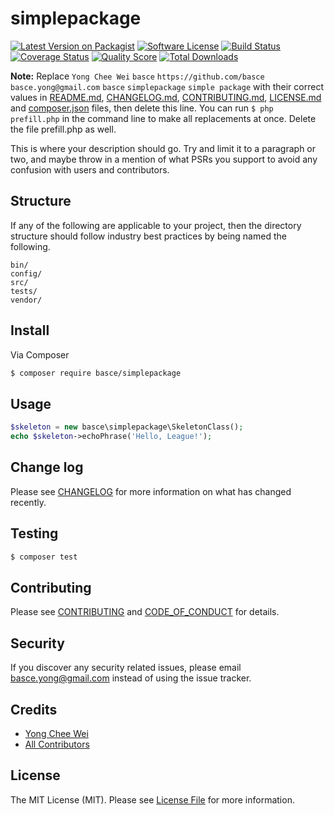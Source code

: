# simplepackage

[![Latest Version on Packagist][ico-version]][link-packagist]
[![Software License][ico-license]](LICENSE.md)
[![Build Status][ico-travis]][link-travis]
[![Coverage Status][ico-scrutinizer]][link-scrutinizer]
[![Quality Score][ico-code-quality]][link-code-quality]
[![Total Downloads][ico-downloads]][link-downloads]

**Note:** Replace ```Yong Chee Wei``` ```basce``` ```https://github.com/basce``` ```basce.yong@gmail.com``` ```basce``` ```simplepackage``` ```simple package``` with their correct values in [README.md](README.md), [CHANGELOG.md](CHANGELOG.md), [CONTRIBUTING.md](CONTRIBUTING.md), [LICENSE.md](LICENSE.md) and [composer.json](composer.json) files, then delete this line. You can run `$ php prefill.php` in the command line to make all replacements at once. Delete the file prefill.php as well.

This is where your description should go. Try and limit it to a paragraph or two, and maybe throw in a mention of what
PSRs you support to avoid any confusion with users and contributors.

## Structure

If any of the following are applicable to your project, then the directory structure should follow industry best practices by being named the following.

```
bin/        
config/
src/
tests/
vendor/
```


## Install

Via Composer

``` bash
$ composer require basce/simplepackage
```

## Usage

``` php
$skeleton = new basce\simplepackage\SkeletonClass();
echo $skeleton->echoPhrase('Hello, League!');
```

## Change log

Please see [CHANGELOG](CHANGELOG.md) for more information on what has changed recently.

## Testing

``` bash
$ composer test
```

## Contributing

Please see [CONTRIBUTING](CONTRIBUTING.md) and [CODE_OF_CONDUCT](CODE_OF_CONDUCT.md) for details.

## Security

If you discover any security related issues, please email basce.yong@gmail.com instead of using the issue tracker.

## Credits

- [Yong Chee Wei][link-author]
- [All Contributors][link-contributors]

## License

The MIT License (MIT). Please see [License File](LICENSE.md) for more information.

[ico-version]: https://img.shields.io/packagist/v/basce/simplepackage.svg?style=flat-square
[ico-license]: https://img.shields.io/badge/license-MIT-brightgreen.svg?style=flat-square
[ico-travis]: https://img.shields.io/travis/basce/simplepackage/master.svg?style=flat-square
[ico-scrutinizer]: https://img.shields.io/scrutinizer/coverage/g/basce/simplepackage.svg?style=flat-square
[ico-code-quality]: https://img.shields.io/scrutinizer/g/basce/simplepackage.svg?style=flat-square
[ico-downloads]: https://img.shields.io/packagist/dt/basce/simplepackage.svg?style=flat-square

[link-packagist]: https://packagist.org/packages/basce/simplepackage
[link-travis]: https://travis-ci.org/basce/simplepackage
[link-scrutinizer]: https://scrutinizer-ci.com/g/basce/simplepackage/code-structure
[link-code-quality]: https://scrutinizer-ci.com/g/basce/simplepackage
[link-downloads]: https://packagist.org/packages/basce/simplepackage
[link-author]: https://github.com/basce
[link-contributors]: ../../contributors
